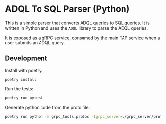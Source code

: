# ADQL To SQL Parser (Python)

This is a simple parser that converts ADQL queries to SQL queries. It is written in Python and uses the `ADQL` library to parse the ADQL queries.

It is exposed as a gRPC service, consumed by the main TAP service when a user submits an ADQL query.

## Development

Install with poetry:

```bash
poetry install
```

Run the tests:

```bash
poetry run pytest
```

Generate python code from the proto file:

```bash
poetry run python -m grpc_tools.protoc -Igrpc_server=./grpc_server/protos --python_out=. --pyi_out=. --grpc_python_out=. ./grpc_server/protos/adqlparser.proto
```

